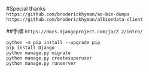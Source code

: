 #Special thanks  
`https://github.com/broderickhyman/ao-bin-dumps`  
`https://github.com/broderickhyman/albiondata-client`

##手順
`https://docs.djangoproject.com/ja/2.2/intro/`


`python -m pip install --upgrade pip`  
`pip install Django`  
`python manage.py migrate`  
`python manage.py createsuperuser`  
`python manage.py runserver`  

